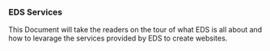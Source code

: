 ### EDS Services
This Document will take the readers on the tour of what EDS is all about and how to levarage the services provided by EDS to create websites.
